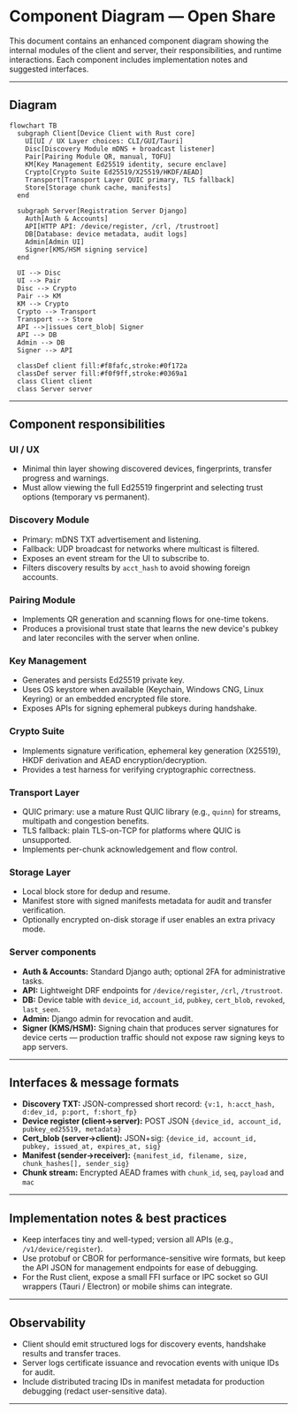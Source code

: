 # Component Diagram — Open Share


This document contains an enhanced component diagram showing the internal modules of the client and server, their responsibilities, and runtime interactions. Each component includes implementation notes and suggested interfaces.

---

## Diagram 

```mermaid
flowchart TB
  subgraph Client[Device Client with Rust core]
    UI[UI / UX Layer choices: CLI/GUI/Tauri]
    Disc[Discovery Module mDNS + broadcast listener]
    Pair[Pairing Module QR, manual, TOFU]
    KM[Key Management Ed25519 identity, secure enclave]
    Crypto[Crypto Suite Ed25519/X25519/HKDF/AEAD]
    Transport[Transport Layer QUIC primary, TLS fallback]
    Store[Storage chunk cache, manifests]
  end

  subgraph Server[Registration Server Django]
    Auth[Auth & Accounts]
    API[HTTP API: /device/register, /crl, /trustroot]
    DB[Database: device metadata, audit logs]
    Admin[Admin UI]
    Signer[KMS/HSM signing service]
  end

  UI --> Disc
  UI --> Pair
  Disc --> Crypto
  Pair --> KM
  KM --> Crypto
  Crypto --> Transport
  Transport --> Store
  API -->|issues cert_blob| Signer
  API --> DB
  Admin --> DB
  Signer --> API

  classDef client fill:#f8fafc,stroke:#0f172a
  classDef server fill:#f0f9ff,stroke:#0369a1
  class Client client
  class Server server
```

---

## Component responsibilities 

### UI / UX

* Minimal thin layer showing discovered devices, fingerprints, transfer progress and warnings.
* Must allow viewing the full Ed25519 fingerprint and selecting trust options (temporary vs permanent).

### Discovery Module

* Primary: mDNS TXT advertisement and listening.
* Fallback: UDP broadcast for networks where multicast is filtered.
* Exposes an event stream for the UI to subscribe to.
* Filters discovery results by `acct_hash` to avoid showing foreign accounts.

### Pairing Module

* Implements QR generation and scanning flows for one-time tokens.
* Produces a provisional trust state that learns the new device's pubkey and later reconciles with the server when online.

### Key Management

* Generates and persists Ed25519 private key.
* Uses OS keystore when available (Keychain, Windows CNG, Linux Keyring) or an embedded encrypted file store.
* Exposes APIs for signing ephemeral pubkeys during handshake.

### Crypto Suite

* Implements signature verification, ephemeral key generation (X25519), HKDF derivation and AEAD encryption/decryption.
* Provides a test harness for verifying cryptographic correctness.

### Transport Layer

* QUIC primary: use a mature Rust QUIC library (e.g., `quinn`) for streams, multipath and congestion benefits.
* TLS fallback: plain TLS-on-TCP for platforms where QUIC is unsupported.
* Implements per-chunk acknowledgement and flow control.

### Storage Layer

* Local block store for dedup and resume.
* Manifest store with signed manifests metadata for audit and transfer verification.
* Optionally encrypted on-disk storage if user enables an extra privacy mode.

### Server components

* **Auth & Accounts:** Standard Django auth; optional 2FA for administrative tasks.
* **API:** Lightweight DRF endpoints for `/device/register`, `/crl`, `/trustroot`.
* **DB:** Device table with `device_id`, `account_id`, `pubkey`, `cert_blob`, `revoked`, `last_seen`.
* **Admin:** Django admin for revocation and audit.
* **Signer (KMS/HSM):** Signing chain that produces server signatures for device certs — production traffic should not expose raw signing keys to app servers.

---

## Interfaces & message formats

* **Discovery TXT:** JSON-compressed short record: `{v:1, h:acct_hash, d:dev_id, p:port, f:short_fp}`
* **Device register (client->server):** POST JSON `{device_id, account_id, pubkey_ed25519, metadata}`
* **Cert_blob (server->client):** JSON+sig: `{device_id, account_id, pubkey, issued_at, expires_at, sig}`
* **Manifest (sender->receiver):** `{manifest_id, filename, size, chunk_hashes[], sender_sig}`
* **Chunk stream:** Encrypted AEAD frames with `chunk_id`, `seq`, `payload` and `mac`

---

## Implementation notes & best practices

* Keep interfaces tiny and well-typed; version all APIs (e.g., `/v1/device/register`).
* Use protobuf or CBOR for performance-sensitive wire formats, but keep the API JSON for management endpoints for ease of debugging.
* For the Rust client, expose a small FFI surface or IPC socket so GUI wrappers (Tauri / Electron) or mobile shims can integrate.

---

## Observability

* Client should emit structured logs for discovery events, handshake results and transfer traces.
* Server logs certificate issuance and revocation events with unique IDs for audit.
* Include distributed tracing IDs in manifest metadata for production debugging (redact user-sensitive data).

---
